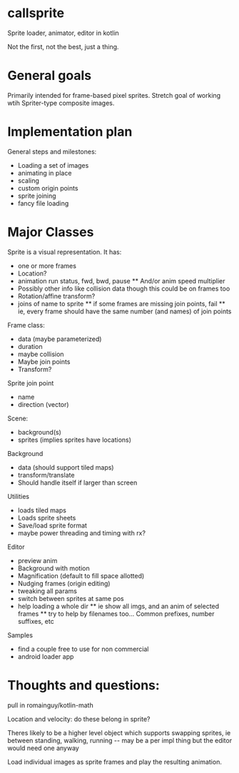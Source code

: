 # callsprite
Sprite loader, animator, editor in kotlin

Not the first, not the best, just a thing.

# General goals
Primarily intended for frame-based pixel sprites. Stretch goal of working wtih Spriter-type composite
images.

# Implementation plan

General steps and milestones:

* Loading a set of images
* animating in place
* scaling 
* custom origin points
* sprite joining
* fancy file loading

# Major Classes

Sprite is a visual representation. It has:
* one or more frames
* Location?
* animation run status, fwd, bwd, pause
** And/or anim speed multiplier
* Possibly other info like collision data though this could be on frames too
* Rotation/affine transform?
* joins of name to sprite
** if some frames are missing join points, fail
** ie, every frame should have the same number (and names) of join points

Frame class:
* data (maybe parameterized)
* duration
* maybe collision
* Maybe join points
* Transform?

Sprite join point
* name
* direction (vector)

Scene:
* background(s)
* sprites (implies sprites have locations)

Background
* data (should support tiled maps)
* transform/translate
* Should handle itself if larger than screen

Utilities
* loads tiled maps
* Loads sprite sheets
* Save/load sprite format 
* maybe power threading and timing with rx?

Editor
* preview anim
* Background with motion
* Magnification (default to fill space allotted)
* Nudging frames (origin editing)
* tweaking all params
* switch between sprites at same pos
* help loading a whole dir
** ie show all imgs, and an anim of selected frames
** try to help by filenames too... Common prefixes, number suffixes, etc

Samples
* find a couple free to use for non commercial
* android loader app

# Thoughts and questions:
pull in romainguy/kotlin-math

Location and velocity: do these belong in sprite?

Theres likely to be a higher level object which supports swapping sprites, ie between standing, walking, running -- may be a per impl thing but the editor would need one anyway


Load individual images as sprite frames and play the resulting animation.